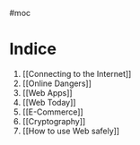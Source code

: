 #moc

# Indice
1. [[Connecting to the Internet]]
2. [[Online Dangers]]
3. [[Web Apps]]
4. [[Web Today]]
5. [[E-Commerce]]
6. [[Cryptography]]
7. [[How to use Web safely]]
